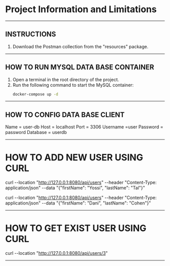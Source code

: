 # Project Information and Limitations

--------------------------------------------------------------------------------------------------
## INSTRUCTIONS

1. Download the Postman collection from the "resources" package.


--------------------------------------------------------------------------------------------------

## HOW TO RUN MYSQL DATA BASE CONTAINER

1. Open a terminal in the root directory of the project.
2. Run the following command to start the MySQL container:
   ```bash
   docker-compose up -d

--------------------------------------------------------------------------------------------------

## HOW TO CONFIG DATA BASE CLIENT

Name = user-db
Host = localhost
Port = 3306
Username =user
Password = password
Database = userdb


--------------------------------------------------------------------------------------------------

# HOW TO ADD NEW USER USING CURL

curl --location "http://127.0.0.1:8080/api/users" --header "Content-Type: application/json" --data "{\"firstName\": \"Yossi\", \"lastName\": \"Tal\"}"

curl --location "http://127.0.0.1:8080/api/users" --header "Content-Type: application/json" --data "{\"firstName\": \"Dani\", \"lastName\": \"Cohen\"}"

--------------------------------------------------------------------------------------------------

# HOW TO GET EXIST USER USING CURL

curl --location "http://127.0.0.1:8080/api/users/3"



--------------------------------------------------------------------------------------------------

